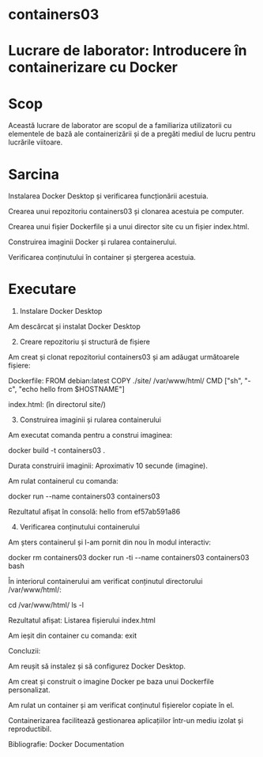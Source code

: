 # containers03

# Lucrare de laborator: Introducere în containerizare cu Docker

# Scop

Această lucrare de laborator are scopul de a familiariza utilizatorii cu elementele de bază ale containerizării și de a pregăti mediul de lucru pentru lucrările viitoare.

# Sarcina

Instalarea Docker Desktop și verificarea funcționării acestuia.

Crearea unui repozitoriu containers03 și clonarea acestuia pe computer.

Crearea unui fișier Dockerfile și a unui director site cu un fișier index.html.

Construirea imaginii Docker și rularea containerului.

Verificarea conținutului în container și ștergerea acestuia.

# Executare

1. Instalare Docker Desktop

Am descărcat și instalat Docker Desktop

2. Creare repozitoriu și structură de fișiere

Am creat și clonat repozitoriul containers03 și am adăugat următoarele fișiere:

Dockerfile:
FROM debian:latest
COPY ./site/ /var/www/html/
CMD ["sh", "-c", "echo hello from $HOSTNAME"]

index.html: (în directorul site/)

3. Construirea imaginii și rularea containerului

Am executat comanda pentru a construi imaginea:

docker build -t containers03 .

Durata construirii imaginii: Aproximativ 10 secunde (imagine).

Am rulat containerul cu comanda:

docker run --name containers03 containers03

Rezultatul afișat în consolă: hello from ef57ab591a86

4. Verificarea conținutului containerului

Am șters containerul și l-am pornit din nou în modul interactiv:

docker rm containers03
docker run -ti --name containers03 containers03 bash

În interiorul containerului am verificat conținutul directorului /var/www/html/:

cd /var/www/html/
ls -l

Rezultatul afișat: Listarea fișierului index.html

Am ieșit din container cu comanda: exit

Concluzii:

Am reușit să instalez și să configurez Docker Desktop.

Am creat și construit o imagine Docker pe baza unui Dockerfile personalizat.

Am rulat un container și am verificat conținutul fișierelor copiate în el.

Containerizarea facilitează gestionarea aplicațiilor într-un mediu izolat și reproductibil.

Bibliografie: Docker Documentation
